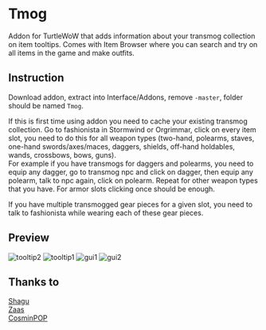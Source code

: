 # Tmog
Addon for TurtleWoW that adds information about your transmog collection on item tooltips. Comes with Item Browser where you can search and try on all items in the game and make outfits.<br>

## Instruction
Download addon, extract into Interface/Addons, remove `-master`, folder should be named `Tmog`.<br>

If this is first time using addon you need to cache your existing transmog collection. Go to fashionista in Stormwind or Orgrimmar, click on every item slot, you need to do this for all weapon types (two-hand, polearms, staves, one-hand swords/axes/maces, daggers, shields, off-hand holdables, wands, crossbows, bows, guns).<br>
For example if you have transmogs for daggers and polearms, you need to equip any dagger, go to transmog npc and click on dagger, then equip any polearm, talk to npc again, click on polearm. Repeat for other weapon types that you have.
For armor slots clicking once should be enough.<br>

If you have multiple transmogged gear pieces for a given slot, you need to talk to fashionista while wearing each of these gear pieces.

## Preview

![tooltip2](https://github.com/user-attachments/assets/6a306561-45c8-4c5b-9f12-1e9179a496ab)
![tooltip1](https://github.com/user-attachments/assets/01ccac85-ef1d-45d5-91f7-c448c13af8b5)
![gui1](https://github.com/user-attachments/assets/3c361dd1-ce43-43be-8bbd-06382e22841c)
![gui2](https://github.com/user-attachments/assets/5c2bfcf8-bb83-43a3-97c2-5df0e27d5d53)

## Thanks to
[Shagu](https://github.com/shagu)<br>
[Zaas](https://github.com/Zebouski)<br>
[CosminPOP](https://github.com/CosminPOP)

